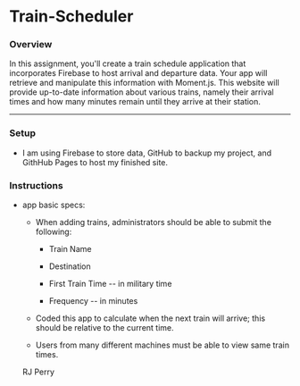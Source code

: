 # Train-Scheduler
### Overview

In this assignment, you'll create a train schedule application that incorporates Firebase to host arrival and departure data. Your app will retrieve and manipulate this information with Moment.js. This website will provide up-to-date information about various trains, namely their arrival times and how many minutes remain until they arrive at their station.

- - -

### Setup

* I am using Firebase to store data, GitHub to backup my project, and GithHub Pages to host my finished site.

### Instructions

* app basic specs:
  
  * When adding trains, administrators should be able to submit the following:
    
    * Train Name
    
    * Destination 
    
    * First Train Time -- in military time
    
    * Frequency -- in minutes
  
  * Coded this app to calculate when the next train will arrive; this should be relative to the current time.
  
  * Users from many different machines must be able to view same train times.
  
  RJ Perry
